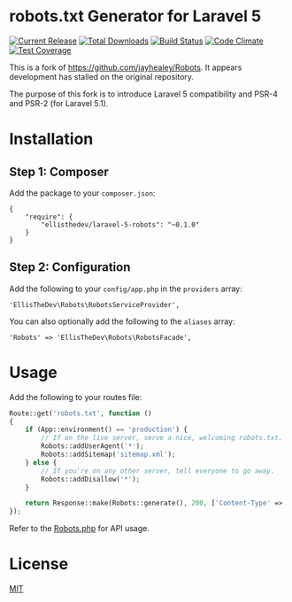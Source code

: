 # robots.txt Generator for Laravel 5

[![Current Release](https://img.shields.io/github/release/ellisthedev/laravel-5-robots.svg)](https://github.com/ellisthedev/laravel-5-robots/releases)
[![Total Downloads](https://img.shields.io/packagist/dt/ellisthedev/laravel-5-robots.svg)](https://packagist.org/packages/ellisthedev/laravel-5-robots)
[![Build Status](https://travis-ci.org/ellisthedev/laravel-5-robots.svg?branch=master)](https://travis-ci.org/ellisthedev/laravel-5-robots)
[![Code Climate](https://codeclimate.com/github/ellisthedev/laravel-5-robots/badges/gpa.svg)](https://codeclimate.com/github/ellisthedev/laravel-5-robots)
[![Test Coverage](https://codeclimate.com/github/ellisthedev/laravel-5-robots/badges/coverage.svg)](https://codeclimate.com/github/ellisthedev/laravel-5-robots)

This is a fork of https://github.com/jayhealey/Robots. It appears development
has stalled on the original repository.

The purpose of this fork is to introduce Laravel 5 compatibility and PSR-4 and
PSR-2 (for Laravel 5.1).

# Installation

## Step 1: Composer

Add the package to your `composer.json`:

```
{
    "require": {
        "ellisthedev/laravel-5-robots": "~0.1.0"
    }
}
```

## Step 2: Configuration

Add the following to your `config/app.php` in the `providers` array:

```
'EllisTheDev\Robots\RobotsServiceProvider',
```

You can also optionally add the following to the `aliases` array:

```
'Robots' => 'EllisTheDev\Robots\RobotsFacade',
```

# Usage

Add the following to your routes file:

```php
Route::get('robots.txt', function ()
{
    if (App::environment() == 'production') {
        // If on the live server, serve a nice, welcoming robots.txt.
        Robots::addUserAgent('*');
        Robots::addSitemap('sitemap.xml');
    } else {
        // If you're on any other server, tell everyone to go away.
        Robots::addDisallow('*');
    }

    return Response::make(Robots::generate(), 200, ['Content-Type' => 'text/plain']);
});
```

Refer to the [Robots.php](src/Robots.php) for API usage.

# License

[MIT](LICENSE)
